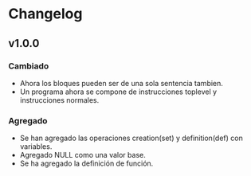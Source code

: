 # Changelog

## v1.0.0

### Cambiado
- Ahora los bloques pueden ser de una sola sentencia tambien.
- Un programa ahora se compone de instrucciones toplevel y instrucciones normales.

### Agregado
- Se han agregado las operaciones creation(set) y definition(def) con variables.
- Agregado NULL como una valor base.
- Se ha agregado la definición de función.